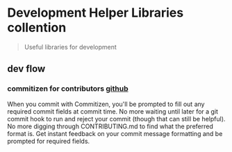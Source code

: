 # Development Helper Libraries collention
> Useful libraries for development

## dev flow

### commitizen for contributors [github](https://github.com/commitizen/cz-cli)

When you commit with Commitizen, you'll be prompted to fill out any required commit fields at commit time. No more waiting until later for a git commit hook to run and reject your commit (though that can still be helpful). No more digging through CONTRIBUTING.md to find what the preferred format is. Get instant feedback on your commit message formatting and be prompted for required fields.
